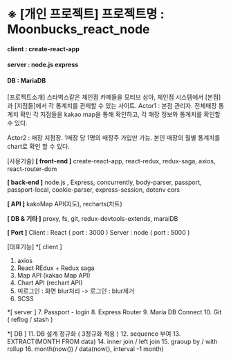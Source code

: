 

※ [개인 프로젝트] 
프로젝트명 : Moonbucks_react_node
================================
#### client : create-react-app
#### server : node.js express
#### DB : MariaDB 


[프로젝트소개]
스타벅스같은 체인점 카페들을 모티브 삼아, 체인점 시스템에서 [본점]과 [지점들]에서 각 통계치를 관제할 수 있는 사이트.
Actor1 : 본점 관리자. 
         전체매장 통계치 확인
         각 지점들을 kakao map을 통해 확인하고, 각 매장 정보와 통계치를 확인할 수 있다. 

Actor2 : 매장 지점장.
         1매장 당 1명의 매장주 가입만 가능.
         본인 매장의 월별 통계치를 chart로 확인 할 수 있다. 
        
        
         

[사용기술]
**[  front-end ]**
 create-react-app,  react-redux, redux-saga, axios,  react-router-dom

**[ back-end ]**
 node.js , Express, concurrently, body-parser,
 passport, passport-local, cookie-parser, express-session, dotenv
 cors

**[ API ]**
kakoMap API(지도), recharts(차트)

**[ DB  &  기타 ]**
proxy, fs, git, redux-devtools-extends, maraiDB

**[ Port ]**
Client : React ( port : 3000 )
Server : node ( port : 5000 )




[대표기능]
*[ client ]
1. axios
2. React REdux + Redux saga
3. Map API (kakao Map API)
4. Chart API (rechart API)
5. 미로그인 : 화면 blur처리 -> 로그인 : blur제거
6. SCSS

*[ server ]
7. Passport - login
8. Express Router
9. Maria DB Connect
10. Git ( reflog / stash )

*[ DB ]
11. DB 설계 정규화 ( 3정규화 적용 )
12. sequence 부여
13. EXTRACT(MONTH FROM data)
14. inner join / left join
15. graoup by / with rollup
16. month(now()) / data(now(), interval -1 month)





